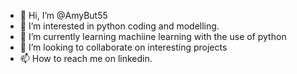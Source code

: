 - 👋 Hi, I’m @AmyBut55
- 👀 I’m interested in python coding and modelling.
- 🌱 I’m currently learning machiine learning with the use of python
- 💞️ I’m looking to collaborate on interesting projects
- 📫 How to reach me on linkedin.

<!---
AmyBut55/AmyBut55 is a ✨ special ✨ repository because its `README.md` (this file) appears on your GitHub profile.
You can click the Preview link to take a look at your changes.
--->
